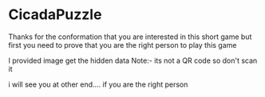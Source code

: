 # CicadaPuzzle

Thanks for the conformation that you are interested in this short game
but first you need to prove that you are the right person to play this game 

I provided image get the hidden data Note:- its not a QR code so don't scan it

i will see you at other end.... if you are the right person
